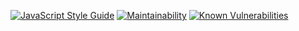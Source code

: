 [![JavaScript Style Guide](https://img.shields.io/badge/code_style-standard-brightgreen.svg)](https://standardjs.com)
[![Maintainability](https://api.codeclimate.com/v1/badges/d4e9d557c6b1d8fe28b5/maintainability)](https://codeclimate.com/github/gblok/ssr/maintainability)
[![Known Vulnerabilities](https://snyk.io/test/github/gblok/ssr/badge.svg?targetFile=package.json)](https://snyk.io/test/github/gblok/ssr?targetFile=package.json)
